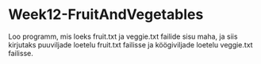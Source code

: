 # Week12-FruitAndVegetables
Loo programm, mis loeks fruit.txt ja veggie.txt failide sisu maha, ja siis kirjutaks puuviljade loetelu fruit.txt failisse ja köögiviljade loetelu veggie.txt failisse.
